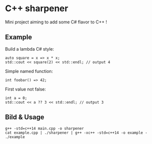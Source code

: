 C++ sharpener
==============

Mini project aiming to add some C# flavor to C++ !

Example
-------

Build a lambda C# style:

	auto square = x => x * x;
	std::cout << square(2) << std::endl; // output 4
	
Simple named function:

	int foobar() => 42;

First value not false:

	int a = 0;
	std::cout << a ?? 3 << std::endl; // output 3 
	
Bild & Usage
------------

	g++ -std=c++14 main.cpp -o sharpener
	cat example.cpp | ./sharpener | g++ -xc++ -std=c++14 -o example -
	./example
